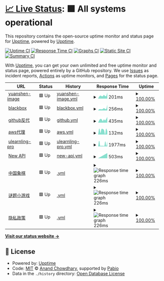 # [📈 Live Status](https://hawkeye.909333.xyz): <!--live status--> **🟩 All systems operational**

This repository contains the open-source uptime monitor and status page for [Upptime](https://upptime.js.org), powered by [Upptime](https://github.com/upptime/upptime).

[![Uptime CI](https://github.com/hamster-yhz/Hawkeye-surveillance/workflows/Uptime%20CI/badge.svg)](https://github.com/hamster-yhz/Hawkeye-surveillance/actions?query=workflow%3A%22Uptime+CI%22)
[![Response Time CI](https://github.com/hamster-yhz/Hawkeye-surveillance/workflows/Response%20Time%20CI/badge.svg)](https://github.com/hamster-yhz/Hawkeye-surveillance/actions?query=workflow%3A%22Response+Time+CI%22)
[![Graphs CI](https://github.com/hamster-yhz/Hawkeye-surveillance/workflows/Graphs%20CI/badge.svg)](https://github.com/hamster-yhz/Hawkeye-surveillance/actions?query=workflow%3A%22Graphs+CI%22)
[![Static Site CI](https://github.com/hamster-yhz/Hawkeye-surveillance/workflows/Static%20Site%20CI/badge.svg)](https://github.com/hamster-yhz/Hawkeye-surveillance/actions?query=workflow%3A%22Static+Site+CI%22)
[![Summary CI](https://github.com/hamster-yhz/Hawkeye-surveillance/workflows/Summary%20CI/badge.svg)](https://github.com/hamster-yhz/Hawkeye-surveillance/actions?query=workflow%3A%22Summary+CI%22)

With [Upptime](https://upptime.js.org), you can get your own unlimited and free uptime monitor and status page, powered entirely by a GitHub repository. We use [Issues](https://github.com/upptime/upptime/issues) as incident reports, [Actions](https://github.com/hamster-yhz/Hawkeye-surveillance/actions) as uptime monitors, and [Pages](https://hawkeye.909333.xyz) for the status page.

<!--start: status pages-->
<!-- This summary is generated by Upptime (https://github.com/upptime/upptime) -->
<!-- Do not edit this manually, your changes will be overwritten -->
<!-- prettier-ignore -->
| URL | Status | History | Response Time | Uptime |
| --- | ------ | ------- | ------------- | ------ |
| <img alt="" src="https://icons.duckduckgo.com/ip3/yuanshen-image.909333.xyz.ico" height="13"> [yuanshen-image](http://yuanshen-image.909333.xyz/) | 🟩 Up | [yuanshen-image.yml](https://github.com/hamster-yhz/Hawkeye-surveillance/commits/HEAD/history/yuanshen-image.yml) | <details><summary><img alt="Response time graph" src="./graphs/yuanshen-image/response-time-week.png" height="20"> 201ms</summary><br><a href="https://hawkeye.909333.xyz/history/yuanshen-image"><img alt="Response time 201" src="https://img.shields.io/endpoint?url=https%3A%2F%2Fraw.githubusercontent.com%2Fhamster-yhz%2FHawkeye-surveillance%2FHEAD%2Fapi%2Fyuanshen-image%2Fresponse-time.json"></a><br><a href="https://hawkeye.909333.xyz/history/yuanshen-image"><img alt="24-hour response time 279" src="https://img.shields.io/endpoint?url=https%3A%2F%2Fraw.githubusercontent.com%2Fhamster-yhz%2FHawkeye-surveillance%2FHEAD%2Fapi%2Fyuanshen-image%2Fresponse-time-day.json"></a><br><a href="https://hawkeye.909333.xyz/history/yuanshen-image"><img alt="7-day response time 201" src="https://img.shields.io/endpoint?url=https%3A%2F%2Fraw.githubusercontent.com%2Fhamster-yhz%2FHawkeye-surveillance%2FHEAD%2Fapi%2Fyuanshen-image%2Fresponse-time-week.json"></a><br><a href="https://hawkeye.909333.xyz/history/yuanshen-image"><img alt="30-day response time 201" src="https://img.shields.io/endpoint?url=https%3A%2F%2Fraw.githubusercontent.com%2Fhamster-yhz%2FHawkeye-surveillance%2FHEAD%2Fapi%2Fyuanshen-image%2Fresponse-time-month.json"></a><br><a href="https://hawkeye.909333.xyz/history/yuanshen-image"><img alt="1-year response time 201" src="https://img.shields.io/endpoint?url=https%3A%2F%2Fraw.githubusercontent.com%2Fhamster-yhz%2FHawkeye-surveillance%2FHEAD%2Fapi%2Fyuanshen-image%2Fresponse-time-year.json"></a></details> | <details><summary><a href="https://hawkeye.909333.xyz/history/yuanshen-image">100.00%</a></summary><a href="https://hawkeye.909333.xyz/history/yuanshen-image"><img alt="All-time uptime 100.00%" src="https://img.shields.io/endpoint?url=https%3A%2F%2Fraw.githubusercontent.com%2Fhamster-yhz%2FHawkeye-surveillance%2FHEAD%2Fapi%2Fyuanshen-image%2Fuptime.json"></a><br><a href="https://hawkeye.909333.xyz/history/yuanshen-image"><img alt="24-hour uptime 100.00%" src="https://img.shields.io/endpoint?url=https%3A%2F%2Fraw.githubusercontent.com%2Fhamster-yhz%2FHawkeye-surveillance%2FHEAD%2Fapi%2Fyuanshen-image%2Fuptime-day.json"></a><br><a href="https://hawkeye.909333.xyz/history/yuanshen-image"><img alt="7-day uptime 100.00%" src="https://img.shields.io/endpoint?url=https%3A%2F%2Fraw.githubusercontent.com%2Fhamster-yhz%2FHawkeye-surveillance%2FHEAD%2Fapi%2Fyuanshen-image%2Fuptime-week.json"></a><br><a href="https://hawkeye.909333.xyz/history/yuanshen-image"><img alt="30-day uptime 100.00%" src="https://img.shields.io/endpoint?url=https%3A%2F%2Fraw.githubusercontent.com%2Fhamster-yhz%2FHawkeye-surveillance%2FHEAD%2Fapi%2Fyuanshen-image%2Fuptime-month.json"></a><br><a href="https://hawkeye.909333.xyz/history/yuanshen-image"><img alt="1-year uptime 100.00%" src="https://img.shields.io/endpoint?url=https%3A%2F%2Fraw.githubusercontent.com%2Fhamster-yhz%2FHawkeye-surveillance%2FHEAD%2Fapi%2Fyuanshen-image%2Fuptime-year.json"></a></details>
| <img alt="" src="https://icons.duckduckgo.com/ip3/blackbox.655353.xyz.ico" height="13"> [blackbox](http://blackbox.655353.xyz/) | 🟩 Up | [blackbox.yml](https://github.com/hamster-yhz/Hawkeye-surveillance/commits/HEAD/history/blackbox.yml) | <details><summary><img alt="Response time graph" src="./graphs/blackbox/response-time-week.png" height="20"> 256ms</summary><br><a href="https://hawkeye.909333.xyz/history/blackbox"><img alt="Response time 256" src="https://img.shields.io/endpoint?url=https%3A%2F%2Fraw.githubusercontent.com%2Fhamster-yhz%2FHawkeye-surveillance%2FHEAD%2Fapi%2Fblackbox%2Fresponse-time.json"></a><br><a href="https://hawkeye.909333.xyz/history/blackbox"><img alt="24-hour response time 448" src="https://img.shields.io/endpoint?url=https%3A%2F%2Fraw.githubusercontent.com%2Fhamster-yhz%2FHawkeye-surveillance%2FHEAD%2Fapi%2Fblackbox%2Fresponse-time-day.json"></a><br><a href="https://hawkeye.909333.xyz/history/blackbox"><img alt="7-day response time 256" src="https://img.shields.io/endpoint?url=https%3A%2F%2Fraw.githubusercontent.com%2Fhamster-yhz%2FHawkeye-surveillance%2FHEAD%2Fapi%2Fblackbox%2Fresponse-time-week.json"></a><br><a href="https://hawkeye.909333.xyz/history/blackbox"><img alt="30-day response time 256" src="https://img.shields.io/endpoint?url=https%3A%2F%2Fraw.githubusercontent.com%2Fhamster-yhz%2FHawkeye-surveillance%2FHEAD%2Fapi%2Fblackbox%2Fresponse-time-month.json"></a><br><a href="https://hawkeye.909333.xyz/history/blackbox"><img alt="1-year response time 256" src="https://img.shields.io/endpoint?url=https%3A%2F%2Fraw.githubusercontent.com%2Fhamster-yhz%2FHawkeye-surveillance%2FHEAD%2Fapi%2Fblackbox%2Fresponse-time-year.json"></a></details> | <details><summary><a href="https://hawkeye.909333.xyz/history/blackbox">100.00%</a></summary><a href="https://hawkeye.909333.xyz/history/blackbox"><img alt="All-time uptime 100.00%" src="https://img.shields.io/endpoint?url=https%3A%2F%2Fraw.githubusercontent.com%2Fhamster-yhz%2FHawkeye-surveillance%2FHEAD%2Fapi%2Fblackbox%2Fuptime.json"></a><br><a href="https://hawkeye.909333.xyz/history/blackbox"><img alt="24-hour uptime 100.00%" src="https://img.shields.io/endpoint?url=https%3A%2F%2Fraw.githubusercontent.com%2Fhamster-yhz%2FHawkeye-surveillance%2FHEAD%2Fapi%2Fblackbox%2Fuptime-day.json"></a><br><a href="https://hawkeye.909333.xyz/history/blackbox"><img alt="7-day uptime 100.00%" src="https://img.shields.io/endpoint?url=https%3A%2F%2Fraw.githubusercontent.com%2Fhamster-yhz%2FHawkeye-surveillance%2FHEAD%2Fapi%2Fblackbox%2Fuptime-week.json"></a><br><a href="https://hawkeye.909333.xyz/history/blackbox"><img alt="30-day uptime 100.00%" src="https://img.shields.io/endpoint?url=https%3A%2F%2Fraw.githubusercontent.com%2Fhamster-yhz%2FHawkeye-surveillance%2FHEAD%2Fapi%2Fblackbox%2Fuptime-month.json"></a><br><a href="https://hawkeye.909333.xyz/history/blackbox"><img alt="1-year uptime 100.00%" src="https://img.shields.io/endpoint?url=https%3A%2F%2Fraw.githubusercontent.com%2Fhamster-yhz%2FHawkeye-surveillance%2FHEAD%2Fapi%2Fblackbox%2Fuptime-year.json"></a></details>
| <img alt="" src="https://icons.duckduckgo.com/ip3/github.909333.xyz.ico" height="13"> [github反代](http://github.909333.xyz/) | 🟩 Up | [github.yml](https://github.com/hamster-yhz/Hawkeye-surveillance/commits/HEAD/history/github.yml) | <details><summary><img alt="Response time graph" src="./graphs/github/response-time-week.png" height="20"> 435ms</summary><br><a href="https://hawkeye.909333.xyz/history/github"><img alt="Response time 435" src="https://img.shields.io/endpoint?url=https%3A%2F%2Fraw.githubusercontent.com%2Fhamster-yhz%2FHawkeye-surveillance%2FHEAD%2Fapi%2Fgithub%2Fresponse-time.json"></a><br><a href="https://hawkeye.909333.xyz/history/github"><img alt="24-hour response time 494" src="https://img.shields.io/endpoint?url=https%3A%2F%2Fraw.githubusercontent.com%2Fhamster-yhz%2FHawkeye-surveillance%2FHEAD%2Fapi%2Fgithub%2Fresponse-time-day.json"></a><br><a href="https://hawkeye.909333.xyz/history/github"><img alt="7-day response time 435" src="https://img.shields.io/endpoint?url=https%3A%2F%2Fraw.githubusercontent.com%2Fhamster-yhz%2FHawkeye-surveillance%2FHEAD%2Fapi%2Fgithub%2Fresponse-time-week.json"></a><br><a href="https://hawkeye.909333.xyz/history/github"><img alt="30-day response time 435" src="https://img.shields.io/endpoint?url=https%3A%2F%2Fraw.githubusercontent.com%2Fhamster-yhz%2FHawkeye-surveillance%2FHEAD%2Fapi%2Fgithub%2Fresponse-time-month.json"></a><br><a href="https://hawkeye.909333.xyz/history/github"><img alt="1-year response time 435" src="https://img.shields.io/endpoint?url=https%3A%2F%2Fraw.githubusercontent.com%2Fhamster-yhz%2FHawkeye-surveillance%2FHEAD%2Fapi%2Fgithub%2Fresponse-time-year.json"></a></details> | <details><summary><a href="https://hawkeye.909333.xyz/history/github">100.00%</a></summary><a href="https://hawkeye.909333.xyz/history/github"><img alt="All-time uptime 100.00%" src="https://img.shields.io/endpoint?url=https%3A%2F%2Fraw.githubusercontent.com%2Fhamster-yhz%2FHawkeye-surveillance%2FHEAD%2Fapi%2Fgithub%2Fuptime.json"></a><br><a href="https://hawkeye.909333.xyz/history/github"><img alt="24-hour uptime 100.00%" src="https://img.shields.io/endpoint?url=https%3A%2F%2Fraw.githubusercontent.com%2Fhamster-yhz%2FHawkeye-surveillance%2FHEAD%2Fapi%2Fgithub%2Fuptime-day.json"></a><br><a href="https://hawkeye.909333.xyz/history/github"><img alt="7-day uptime 100.00%" src="https://img.shields.io/endpoint?url=https%3A%2F%2Fraw.githubusercontent.com%2Fhamster-yhz%2FHawkeye-surveillance%2FHEAD%2Fapi%2Fgithub%2Fuptime-week.json"></a><br><a href="https://hawkeye.909333.xyz/history/github"><img alt="30-day uptime 100.00%" src="https://img.shields.io/endpoint?url=https%3A%2F%2Fraw.githubusercontent.com%2Fhamster-yhz%2FHawkeye-surveillance%2FHEAD%2Fapi%2Fgithub%2Fuptime-month.json"></a><br><a href="https://hawkeye.909333.xyz/history/github"><img alt="1-year uptime 100.00%" src="https://img.shields.io/endpoint?url=https%3A%2F%2Fraw.githubusercontent.com%2Fhamster-yhz%2FHawkeye-surveillance%2FHEAD%2Fapi%2Fgithub%2Fuptime-year.json"></a></details>
| <img alt="" src="https://icons.duckduckgo.com/ip3/52.53.225.188.ico" height="13"> [aws代理](http://52.53.225.188:8848/panel/) | 🟩 Up | [aws.yml](https://github.com/hamster-yhz/Hawkeye-surveillance/commits/HEAD/history/aws.yml) | <details><summary><img alt="Response time graph" src="./graphs/aws/response-time-week.png" height="20"> 132ms</summary><br><a href="https://hawkeye.909333.xyz/history/aws"><img alt="Response time 132" src="https://img.shields.io/endpoint?url=https%3A%2F%2Fraw.githubusercontent.com%2Fhamster-yhz%2FHawkeye-surveillance%2FHEAD%2Fapi%2Faws%2Fresponse-time.json"></a><br><a href="https://hawkeye.909333.xyz/history/aws"><img alt="24-hour response time 148" src="https://img.shields.io/endpoint?url=https%3A%2F%2Fraw.githubusercontent.com%2Fhamster-yhz%2FHawkeye-surveillance%2FHEAD%2Fapi%2Faws%2Fresponse-time-day.json"></a><br><a href="https://hawkeye.909333.xyz/history/aws"><img alt="7-day response time 132" src="https://img.shields.io/endpoint?url=https%3A%2F%2Fraw.githubusercontent.com%2Fhamster-yhz%2FHawkeye-surveillance%2FHEAD%2Fapi%2Faws%2Fresponse-time-week.json"></a><br><a href="https://hawkeye.909333.xyz/history/aws"><img alt="30-day response time 132" src="https://img.shields.io/endpoint?url=https%3A%2F%2Fraw.githubusercontent.com%2Fhamster-yhz%2FHawkeye-surveillance%2FHEAD%2Fapi%2Faws%2Fresponse-time-month.json"></a><br><a href="https://hawkeye.909333.xyz/history/aws"><img alt="1-year response time 132" src="https://img.shields.io/endpoint?url=https%3A%2F%2Fraw.githubusercontent.com%2Fhamster-yhz%2FHawkeye-surveillance%2FHEAD%2Fapi%2Faws%2Fresponse-time-year.json"></a></details> | <details><summary><a href="https://hawkeye.909333.xyz/history/aws">100.00%</a></summary><a href="https://hawkeye.909333.xyz/history/aws"><img alt="All-time uptime 100.00%" src="https://img.shields.io/endpoint?url=https%3A%2F%2Fraw.githubusercontent.com%2Fhamster-yhz%2FHawkeye-surveillance%2FHEAD%2Fapi%2Faws%2Fuptime.json"></a><br><a href="https://hawkeye.909333.xyz/history/aws"><img alt="24-hour uptime 100.00%" src="https://img.shields.io/endpoint?url=https%3A%2F%2Fraw.githubusercontent.com%2Fhamster-yhz%2FHawkeye-surveillance%2FHEAD%2Fapi%2Faws%2Fuptime-day.json"></a><br><a href="https://hawkeye.909333.xyz/history/aws"><img alt="7-day uptime 100.00%" src="https://img.shields.io/endpoint?url=https%3A%2F%2Fraw.githubusercontent.com%2Fhamster-yhz%2FHawkeye-surveillance%2FHEAD%2Fapi%2Faws%2Fuptime-week.json"></a><br><a href="https://hawkeye.909333.xyz/history/aws"><img alt="30-day uptime 100.00%" src="https://img.shields.io/endpoint?url=https%3A%2F%2Fraw.githubusercontent.com%2Fhamster-yhz%2FHawkeye-surveillance%2FHEAD%2Fapi%2Faws%2Fuptime-month.json"></a><br><a href="https://hawkeye.909333.xyz/history/aws"><img alt="1-year uptime 100.00%" src="https://img.shields.io/endpoint?url=https%3A%2F%2Fraw.githubusercontent.com%2Fhamster-yhz%2FHawkeye-surveillance%2FHEAD%2Fapi%2Faws%2Fuptime-year.json"></a></details>
| <img alt="" src="https://icons.duckduckgo.com/ip3/ulearnling-pro.ai4good.dpdns.org.ico" height="13"> [ulearnling-pro](http://ulearnling-pro.ai4good.dpdns.org/) | 🟩 Up | [ulearnling-pro.yml](https://github.com/hamster-yhz/Hawkeye-surveillance/commits/HEAD/history/ulearnling-pro.yml) | <details><summary><img alt="Response time graph" src="./graphs/ulearnling-pro/response-time-week.png" height="20"> 1977ms</summary><br><a href="https://hawkeye.909333.xyz/history/ulearnling-pro"><img alt="Response time 1977" src="https://img.shields.io/endpoint?url=https%3A%2F%2Fraw.githubusercontent.com%2Fhamster-yhz%2FHawkeye-surveillance%2FHEAD%2Fapi%2Fulearnling-pro%2Fresponse-time.json"></a><br><a href="https://hawkeye.909333.xyz/history/ulearnling-pro"><img alt="24-hour response time 3304" src="https://img.shields.io/endpoint?url=https%3A%2F%2Fraw.githubusercontent.com%2Fhamster-yhz%2FHawkeye-surveillance%2FHEAD%2Fapi%2Fulearnling-pro%2Fresponse-time-day.json"></a><br><a href="https://hawkeye.909333.xyz/history/ulearnling-pro"><img alt="7-day response time 1977" src="https://img.shields.io/endpoint?url=https%3A%2F%2Fraw.githubusercontent.com%2Fhamster-yhz%2FHawkeye-surveillance%2FHEAD%2Fapi%2Fulearnling-pro%2Fresponse-time-week.json"></a><br><a href="https://hawkeye.909333.xyz/history/ulearnling-pro"><img alt="30-day response time 1977" src="https://img.shields.io/endpoint?url=https%3A%2F%2Fraw.githubusercontent.com%2Fhamster-yhz%2FHawkeye-surveillance%2FHEAD%2Fapi%2Fulearnling-pro%2Fresponse-time-month.json"></a><br><a href="https://hawkeye.909333.xyz/history/ulearnling-pro"><img alt="1-year response time 1977" src="https://img.shields.io/endpoint?url=https%3A%2F%2Fraw.githubusercontent.com%2Fhamster-yhz%2FHawkeye-surveillance%2FHEAD%2Fapi%2Fulearnling-pro%2Fresponse-time-year.json"></a></details> | <details><summary><a href="https://hawkeye.909333.xyz/history/ulearnling-pro">100.00%</a></summary><a href="https://hawkeye.909333.xyz/history/ulearnling-pro"><img alt="All-time uptime 100.00%" src="https://img.shields.io/endpoint?url=https%3A%2F%2Fraw.githubusercontent.com%2Fhamster-yhz%2FHawkeye-surveillance%2FHEAD%2Fapi%2Fulearnling-pro%2Fuptime.json"></a><br><a href="https://hawkeye.909333.xyz/history/ulearnling-pro"><img alt="24-hour uptime 100.00%" src="https://img.shields.io/endpoint?url=https%3A%2F%2Fraw.githubusercontent.com%2Fhamster-yhz%2FHawkeye-surveillance%2FHEAD%2Fapi%2Fulearnling-pro%2Fuptime-day.json"></a><br><a href="https://hawkeye.909333.xyz/history/ulearnling-pro"><img alt="7-day uptime 100.00%" src="https://img.shields.io/endpoint?url=https%3A%2F%2Fraw.githubusercontent.com%2Fhamster-yhz%2FHawkeye-surveillance%2FHEAD%2Fapi%2Fulearnling-pro%2Fuptime-week.json"></a><br><a href="https://hawkeye.909333.xyz/history/ulearnling-pro"><img alt="30-day uptime 100.00%" src="https://img.shields.io/endpoint?url=https%3A%2F%2Fraw.githubusercontent.com%2Fhamster-yhz%2FHawkeye-surveillance%2FHEAD%2Fapi%2Fulearnling-pro%2Fuptime-month.json"></a><br><a href="https://hawkeye.909333.xyz/history/ulearnling-pro"><img alt="1-year uptime 100.00%" src="https://img.shields.io/endpoint?url=https%3A%2F%2Fraw.githubusercontent.com%2Fhamster-yhz%2FHawkeye-surveillance%2FHEAD%2Fapi%2Fulearnling-pro%2Fuptime-year.json"></a></details>
| <img alt="" src="https://icons.duckduckgo.com/ip3/veloera.ai4good.dpdns.org.ico" height="13"> [New API](http://veloera.ai4good.dpdns.org/) | 🟩 Up | [new-api.yml](https://github.com/hamster-yhz/Hawkeye-surveillance/commits/HEAD/history/new-api.yml) | <details><summary><img alt="Response time graph" src="./graphs/new-api/response-time-week.png" height="20"> 503ms</summary><br><a href="https://hawkeye.909333.xyz/history/new-api"><img alt="Response time 503" src="https://img.shields.io/endpoint?url=https%3A%2F%2Fraw.githubusercontent.com%2Fhamster-yhz%2FHawkeye-surveillance%2FHEAD%2Fapi%2Fnew-api%2Fresponse-time.json"></a><br><a href="https://hawkeye.909333.xyz/history/new-api"><img alt="24-hour response time 503" src="https://img.shields.io/endpoint?url=https%3A%2F%2Fraw.githubusercontent.com%2Fhamster-yhz%2FHawkeye-surveillance%2FHEAD%2Fapi%2Fnew-api%2Fresponse-time-day.json"></a><br><a href="https://hawkeye.909333.xyz/history/new-api"><img alt="7-day response time 503" src="https://img.shields.io/endpoint?url=https%3A%2F%2Fraw.githubusercontent.com%2Fhamster-yhz%2FHawkeye-surveillance%2FHEAD%2Fapi%2Fnew-api%2Fresponse-time-week.json"></a><br><a href="https://hawkeye.909333.xyz/history/new-api"><img alt="30-day response time 503" src="https://img.shields.io/endpoint?url=https%3A%2F%2Fraw.githubusercontent.com%2Fhamster-yhz%2FHawkeye-surveillance%2FHEAD%2Fapi%2Fnew-api%2Fresponse-time-month.json"></a><br><a href="https://hawkeye.909333.xyz/history/new-api"><img alt="1-year response time 503" src="https://img.shields.io/endpoint?url=https%3A%2F%2Fraw.githubusercontent.com%2Fhamster-yhz%2FHawkeye-surveillance%2FHEAD%2Fapi%2Fnew-api%2Fresponse-time-year.json"></a></details> | <details><summary><a href="https://hawkeye.909333.xyz/history/new-api">100.00%</a></summary><a href="https://hawkeye.909333.xyz/history/new-api"><img alt="All-time uptime 100.00%" src="https://img.shields.io/endpoint?url=https%3A%2F%2Fraw.githubusercontent.com%2Fhamster-yhz%2FHawkeye-surveillance%2FHEAD%2Fapi%2Fnew-api%2Fuptime.json"></a><br><a href="https://hawkeye.909333.xyz/history/new-api"><img alt="24-hour uptime 100.00%" src="https://img.shields.io/endpoint?url=https%3A%2F%2Fraw.githubusercontent.com%2Fhamster-yhz%2FHawkeye-surveillance%2FHEAD%2Fapi%2Fnew-api%2Fuptime-day.json"></a><br><a href="https://hawkeye.909333.xyz/history/new-api"><img alt="7-day uptime 100.00%" src="https://img.shields.io/endpoint?url=https%3A%2F%2Fraw.githubusercontent.com%2Fhamster-yhz%2FHawkeye-surveillance%2FHEAD%2Fapi%2Fnew-api%2Fuptime-week.json"></a><br><a href="https://hawkeye.909333.xyz/history/new-api"><img alt="30-day uptime 100.00%" src="https://img.shields.io/endpoint?url=https%3A%2F%2Fraw.githubusercontent.com%2Fhamster-yhz%2FHawkeye-surveillance%2FHEAD%2Fapi%2Fnew-api%2Fuptime-month.json"></a><br><a href="https://hawkeye.909333.xyz/history/new-api"><img alt="1-year uptime 100.00%" src="https://img.shields.io/endpoint?url=https%3A%2F%2Fraw.githubusercontent.com%2Fhamster-yhz%2FHawkeye-surveillance%2FHEAD%2Fapi%2Fnew-api%2Fuptime-year.json"></a></details>
| <img alt="" src="https://icons.duckduckgo.com/ip3/chinese-chess.655353.xyz.ico" height="13"> [中国象棋](http://chinese-chess.655353.xyz/) | 🟩 Up | [.yml](https://github.com/hamster-yhz/Hawkeye-surveillance/commits/HEAD/history/.yml) | <details><summary><img alt="Response time graph" src="./graphs//response-time-week.png" height="20"> 226ms</summary><br><a href="https://hawkeye.909333.xyz/history/"><img alt="Response time 226" src="https://img.shields.io/endpoint?url=https%3A%2F%2Fraw.githubusercontent.com%2Fhamster-yhz%2FHawkeye-surveillance%2FHEAD%2Fapi%2F%2Fresponse-time.json"></a><br><a href="https://hawkeye.909333.xyz/history/"><img alt="24-hour response time 209" src="https://img.shields.io/endpoint?url=https%3A%2F%2Fraw.githubusercontent.com%2Fhamster-yhz%2FHawkeye-surveillance%2FHEAD%2Fapi%2F%2Fresponse-time-day.json"></a><br><a href="https://hawkeye.909333.xyz/history/"><img alt="7-day response time 226" src="https://img.shields.io/endpoint?url=https%3A%2F%2Fraw.githubusercontent.com%2Fhamster-yhz%2FHawkeye-surveillance%2FHEAD%2Fapi%2F%2Fresponse-time-week.json"></a><br><a href="https://hawkeye.909333.xyz/history/"><img alt="30-day response time 226" src="https://img.shields.io/endpoint?url=https%3A%2F%2Fraw.githubusercontent.com%2Fhamster-yhz%2FHawkeye-surveillance%2FHEAD%2Fapi%2F%2Fresponse-time-month.json"></a><br><a href="https://hawkeye.909333.xyz/history/"><img alt="1-year response time 226" src="https://img.shields.io/endpoint?url=https%3A%2F%2Fraw.githubusercontent.com%2Fhamster-yhz%2FHawkeye-surveillance%2FHEAD%2Fapi%2F%2Fresponse-time-year.json"></a></details> | <details><summary><a href="https://hawkeye.909333.xyz/history/">100.00%</a></summary><a href="https://hawkeye.909333.xyz/history/"><img alt="All-time uptime 100.00%" src="https://img.shields.io/endpoint?url=https%3A%2F%2Fraw.githubusercontent.com%2Fhamster-yhz%2FHawkeye-surveillance%2FHEAD%2Fapi%2F%2Fuptime.json"></a><br><a href="https://hawkeye.909333.xyz/history/"><img alt="24-hour uptime 100.00%" src="https://img.shields.io/endpoint?url=https%3A%2F%2Fraw.githubusercontent.com%2Fhamster-yhz%2FHawkeye-surveillance%2FHEAD%2Fapi%2F%2Fuptime-day.json"></a><br><a href="https://hawkeye.909333.xyz/history/"><img alt="7-day uptime 100.00%" src="https://img.shields.io/endpoint?url=https%3A%2F%2Fraw.githubusercontent.com%2Fhamster-yhz%2FHawkeye-surveillance%2FHEAD%2Fapi%2F%2Fuptime-week.json"></a><br><a href="https://hawkeye.909333.xyz/history/"><img alt="30-day uptime 100.00%" src="https://img.shields.io/endpoint?url=https%3A%2F%2Fraw.githubusercontent.com%2Fhamster-yhz%2FHawkeye-surveillance%2FHEAD%2Fapi%2F%2Fuptime-month.json"></a><br><a href="https://hawkeye.909333.xyz/history/"><img alt="1-year uptime 100.00%" src="https://img.shields.io/endpoint?url=https%3A%2F%2Fraw.githubusercontent.com%2Fhamster-yhz%2FHawkeye-surveillance%2FHEAD%2Fapi%2F%2Fuptime-year.json"></a></details>
| <img alt="" src="https://icons.duckduckgo.com/ip3/qushizitiaozhan.655353.xyz.ico" height="13"> [谜题小游戏](http://qushizitiaozhan.655353.xyz/) | 🟩 Up | [.yml](https://github.com/hamster-yhz/Hawkeye-surveillance/commits/HEAD/history/.yml) | <details><summary><img alt="Response time graph" src="./graphs//response-time-week.png" height="20"> 226ms</summary><br><a href="https://hawkeye.909333.xyz/history/"><img alt="Response time 226" src="https://img.shields.io/endpoint?url=https%3A%2F%2Fraw.githubusercontent.com%2Fhamster-yhz%2FHawkeye-surveillance%2FHEAD%2Fapi%2F%2Fresponse-time.json"></a><br><a href="https://hawkeye.909333.xyz/history/"><img alt="24-hour response time 209" src="https://img.shields.io/endpoint?url=https%3A%2F%2Fraw.githubusercontent.com%2Fhamster-yhz%2FHawkeye-surveillance%2FHEAD%2Fapi%2F%2Fresponse-time-day.json"></a><br><a href="https://hawkeye.909333.xyz/history/"><img alt="7-day response time 226" src="https://img.shields.io/endpoint?url=https%3A%2F%2Fraw.githubusercontent.com%2Fhamster-yhz%2FHawkeye-surveillance%2FHEAD%2Fapi%2F%2Fresponse-time-week.json"></a><br><a href="https://hawkeye.909333.xyz/history/"><img alt="30-day response time 226" src="https://img.shields.io/endpoint?url=https%3A%2F%2Fraw.githubusercontent.com%2Fhamster-yhz%2FHawkeye-surveillance%2FHEAD%2Fapi%2F%2Fresponse-time-month.json"></a><br><a href="https://hawkeye.909333.xyz/history/"><img alt="1-year response time 226" src="https://img.shields.io/endpoint?url=https%3A%2F%2Fraw.githubusercontent.com%2Fhamster-yhz%2FHawkeye-surveillance%2FHEAD%2Fapi%2F%2Fresponse-time-year.json"></a></details> | <details><summary><a href="https://hawkeye.909333.xyz/history/">100.00%</a></summary><a href="https://hawkeye.909333.xyz/history/"><img alt="All-time uptime 100.00%" src="https://img.shields.io/endpoint?url=https%3A%2F%2Fraw.githubusercontent.com%2Fhamster-yhz%2FHawkeye-surveillance%2FHEAD%2Fapi%2F%2Fuptime.json"></a><br><a href="https://hawkeye.909333.xyz/history/"><img alt="24-hour uptime 100.00%" src="https://img.shields.io/endpoint?url=https%3A%2F%2Fraw.githubusercontent.com%2Fhamster-yhz%2FHawkeye-surveillance%2FHEAD%2Fapi%2F%2Fuptime-day.json"></a><br><a href="https://hawkeye.909333.xyz/history/"><img alt="7-day uptime 100.00%" src="https://img.shields.io/endpoint?url=https%3A%2F%2Fraw.githubusercontent.com%2Fhamster-yhz%2FHawkeye-surveillance%2FHEAD%2Fapi%2F%2Fuptime-week.json"></a><br><a href="https://hawkeye.909333.xyz/history/"><img alt="30-day uptime 100.00%" src="https://img.shields.io/endpoint?url=https%3A%2F%2Fraw.githubusercontent.com%2Fhamster-yhz%2FHawkeye-surveillance%2FHEAD%2Fapi%2F%2Fuptime-month.json"></a><br><a href="https://hawkeye.909333.xyz/history/"><img alt="1-year uptime 100.00%" src="https://img.shields.io/endpoint?url=https%3A%2F%2Fraw.githubusercontent.com%2Fhamster-yhz%2FHawkeye-surveillance%2FHEAD%2Fapi%2F%2Fuptime-year.json"></a></details>
| <img alt="" src="https://icons.duckduckgo.com/ip3/blackbox-privacy-policy.655353.xyz.ico" height="13"> [隐私政策](http://blackbox-privacy-policy.655353.xyz/privacy-policy) | 🟩 Up | [.yml](https://github.com/hamster-yhz/Hawkeye-surveillance/commits/HEAD/history/.yml) | <details><summary><img alt="Response time graph" src="./graphs//response-time-week.png" height="20"> 226ms</summary><br><a href="https://hawkeye.909333.xyz/history/"><img alt="Response time 226" src="https://img.shields.io/endpoint?url=https%3A%2F%2Fraw.githubusercontent.com%2Fhamster-yhz%2FHawkeye-surveillance%2FHEAD%2Fapi%2F%2Fresponse-time.json"></a><br><a href="https://hawkeye.909333.xyz/history/"><img alt="24-hour response time 209" src="https://img.shields.io/endpoint?url=https%3A%2F%2Fraw.githubusercontent.com%2Fhamster-yhz%2FHawkeye-surveillance%2FHEAD%2Fapi%2F%2Fresponse-time-day.json"></a><br><a href="https://hawkeye.909333.xyz/history/"><img alt="7-day response time 226" src="https://img.shields.io/endpoint?url=https%3A%2F%2Fraw.githubusercontent.com%2Fhamster-yhz%2FHawkeye-surveillance%2FHEAD%2Fapi%2F%2Fresponse-time-week.json"></a><br><a href="https://hawkeye.909333.xyz/history/"><img alt="30-day response time 226" src="https://img.shields.io/endpoint?url=https%3A%2F%2Fraw.githubusercontent.com%2Fhamster-yhz%2FHawkeye-surveillance%2FHEAD%2Fapi%2F%2Fresponse-time-month.json"></a><br><a href="https://hawkeye.909333.xyz/history/"><img alt="1-year response time 226" src="https://img.shields.io/endpoint?url=https%3A%2F%2Fraw.githubusercontent.com%2Fhamster-yhz%2FHawkeye-surveillance%2FHEAD%2Fapi%2F%2Fresponse-time-year.json"></a></details> | <details><summary><a href="https://hawkeye.909333.xyz/history/">100.00%</a></summary><a href="https://hawkeye.909333.xyz/history/"><img alt="All-time uptime 100.00%" src="https://img.shields.io/endpoint?url=https%3A%2F%2Fraw.githubusercontent.com%2Fhamster-yhz%2FHawkeye-surveillance%2FHEAD%2Fapi%2F%2Fuptime.json"></a><br><a href="https://hawkeye.909333.xyz/history/"><img alt="24-hour uptime 100.00%" src="https://img.shields.io/endpoint?url=https%3A%2F%2Fraw.githubusercontent.com%2Fhamster-yhz%2FHawkeye-surveillance%2FHEAD%2Fapi%2F%2Fuptime-day.json"></a><br><a href="https://hawkeye.909333.xyz/history/"><img alt="7-day uptime 100.00%" src="https://img.shields.io/endpoint?url=https%3A%2F%2Fraw.githubusercontent.com%2Fhamster-yhz%2FHawkeye-surveillance%2FHEAD%2Fapi%2F%2Fuptime-week.json"></a><br><a href="https://hawkeye.909333.xyz/history/"><img alt="30-day uptime 100.00%" src="https://img.shields.io/endpoint?url=https%3A%2F%2Fraw.githubusercontent.com%2Fhamster-yhz%2FHawkeye-surveillance%2FHEAD%2Fapi%2F%2Fuptime-month.json"></a><br><a href="https://hawkeye.909333.xyz/history/"><img alt="1-year uptime 100.00%" src="https://img.shields.io/endpoint?url=https%3A%2F%2Fraw.githubusercontent.com%2Fhamster-yhz%2FHawkeye-surveillance%2FHEAD%2Fapi%2F%2Fuptime-year.json"></a></details>

<!--end: status pages-->

[**Visit our status website →**](https://hawkeye.909333.xyz)

## 📄 License

- Powered by: [Upptime](https://github.com/upptime/upptime)
- Code: [MIT](./LICENSE) © [Anand Chowdhary](https://anandchowdhary.com), supported by [Pabio](https://pabio.com)
- Data in the `./history` directory: [Open Database License](https://opendatacommons.org/licenses/odbl/1-0/)
